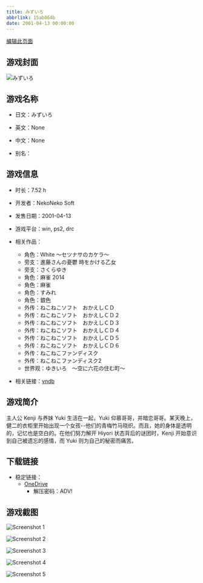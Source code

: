 ```yaml
---
title: みずいろ
abbrlink: 15ab864b
date: 2001-04-13 00:00:00
---
```

[编辑此页面](https://github.com/ACG-3/ADV3-source/blob/main/source/_posts/games/%E3%81%BF%E3%81%9A%E3%81%84%E3%82%8D.md)

## 游戏封面

![みずいろ](https://pan.timero.xyz/onedrive/img_lib_001/%E3%81%BF%E3%81%9A%E3%81%84%E3%82%8D_cover.avif)


## 游戏名称

- 日文：みずいろ
- 英文：None
- 中文：None

- 别名：


## 游戏信息

- 时长：7.52 h
- 开发者：NekoNeko Soft
- 发售日期：2001-04-13
- 游戏平台：win, ps2, drc
- 相关作品：
   - 角色：White ～セツナサのカケラ～
   - 旁支：進藤さんの憂鬱 時をかける乙女
   - 旁支：さくらゆき
   - 角色：麻雀 2014
   - 角色：麻雀
   - 角色：すみれ
   - 角色：銀色
   - 外传：ねこねこソフト　おかえしＣＤ
   - 外传：ねこねこソフト　おかえしＣＤ２
   - 外传：ねこねこソフト　おかえしＣＤ３
   - 外传：ねこねこソフト　おかえしＣＤ４
   - 外传：ねこねこソフト　おかえしＣＤ５
   - 外传：ねこねこソフト　おかえしＣＤ６
   - 外传：ねこねこファンディスク
   - 外传：ねこねこファンディスク2
   - 世界观：ゆきいろ　～空に六花の住む町～

- 相关链接：[vndb](https://vndb.org/v192)


## 游戏简介

主人公 Kenji 与养妹 Yuki 生活在一起，Yuki 仰慕哥哥，并暗恋哥哥。某天晚上，健二的衣柜里开始出现一个女孩--他们的青梅竹马晓织。而且，她的身体是透明的，记忆也是空白的。在他们努力解开 Hiyori 状态背后的谜团时，Kenji 开始意识到自己被遗忘的感情，而 Yuki 则为自己的秘密而痛苦。




## 下载链接

- 稳定链接：
    - [OneDrive](https://pan.timero.xyz/onedrive/adv_lib_001/%E3%81%BF%E3%81%9A%E3%81%84%E3%82%8D)
        - 解压密码：ADV!



## 游戏截图


![Screenshot 1](https://pan.timero.xyz/onedrive/img_lib_001/%E3%81%BF%E3%81%9A%E3%81%84%E3%82%8D_Screenshot_1.avif)

![Screenshot 2](https://pan.timero.xyz/onedrive/img_lib_001/%E3%81%BF%E3%81%9A%E3%81%84%E3%82%8D_Screenshot_2.avif)

![Screenshot 3](https://pan.timero.xyz/onedrive/img_lib_001/%E3%81%BF%E3%81%9A%E3%81%84%E3%82%8D_Screenshot_3.avif)

![Screenshot 4](https://pan.timero.xyz/onedrive/img_lib_001/%E3%81%BF%E3%81%9A%E3%81%84%E3%82%8D_Screenshot_4.avif)

![Screenshot 5](https://pan.timero.xyz/onedrive/img_lib_001/%E3%81%BF%E3%81%9A%E3%81%84%E3%82%8D_Screenshot_5.avif)

